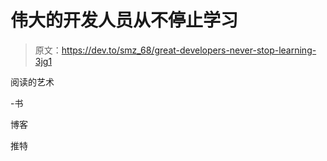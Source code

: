 # 伟大的开发人员从不停止学习

> 原文：<https://dev.to/smz_68/great-developers-never-stop-learning-3jg1>

阅读的艺术

-书

博客

推特